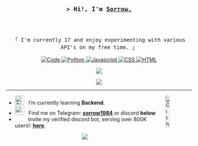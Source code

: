<!-- Intro  -->
<h3 align="center">
        <samp>&gt; Hi!, I'm
                <b><a target="_blank" href="http://blame.gg">Sorrow.</a></b>
        </samp>
</h3>
<br>

<p align="center">
        <samp>
                <br>
                「 I'm currently 17 and enjoy experimenting with various API's on my free time.  」
                <br>
                <br>
        </samp>
        <!-- Programming Languages -->
        <!-- Code logo -->
        <a href="https://github.com/inadevertently?tab=repositories" target="_blank"><img alt="Code"
                        src="https://img.shields.io/badge/-code-000000?style=flat-square&logo=Plex&logoColor=white">
        </a>
        <!-- py -->
        <a href="https://github.com/inadevertently?tab=repositories" target="_blank"><img alt="Python"
                        src="https://img.shields.io/badge/-Python-3776AB?style=flat-square&logo=Python&logoColor=white">
        </a>
        <!-- Js  -->
        <a href="https://github.com/ShahriarShafin?tab=repositories" target="_blank"><img alt="Javascript"
                        src="https://img.shields.io/badge/JavaScript-323330?style=for-the-badge&logo=javascript&logoColor=F7DF1E">
        </a>
        <!-- CSS -->
        <a href="https://github.com/ShahriarShafin?tab=repositories" target="_blank"><img alt="CSS"
                        src="https://img.shields.io/badge/CSS-239120?&style=for-the-badge&logo=css3&logoColor=white">
        </a>
        <!-- HTML -->
        <a href="https://github.com/ShahriarShafin?tab=repositories" target="_blank"><img alt="HTML"
                        src="https://img.shields.io/badge/HTML-239120?style=for-the-badge&logo=html5&logoColor=white">
        </a>


</p>


<p align="center">  
<img src="https://komarev.com/ghpvc/?username=inadvertently">
</p>
  
<p align="center">  
<img src="https://cdn.discordapp.com/attachments/757705802730569750/928870042995687474/techstack.gif">
</p>

</div>

<hr></hr>

-  <img alt="GIF" src="https://github.com/SP-XD/SP-XD/blob/main/images/Developer.gif" width="25" /> &nbsp; I’m currently learning **Backend**. <img width="15%" align="right" alt="Github Image" img src="https://i.pinimg.com/564x/ec/37/6c/ec376cc3e3dd5120cd27ea8f41417669.jpg" /><br>
- <img src="https://github.com/SP-XD/SP-XD/blob/main/images/letterbox.gif?raw=true" width="25" /> &nbsp; Find me on Telegram: **[sorrow1984](https://t.me/sorrow1984)** or discord **below**<br>
- &nbsp;&nbsp;<img src="https://github.com/SP-XD/SP-XD/blob/main/images/lightning.gif?raw=true" width="12" />&nbsp;&nbsp;&nbsp;&nbsp;Invite my verified discord bot, serving over 800K users!: **[here](http://blame.gg)**.<br>


<p align="center">  
<img src="https://discord.c99.nl/widget/theme-4/493545772718096386.png">
</p>
  







